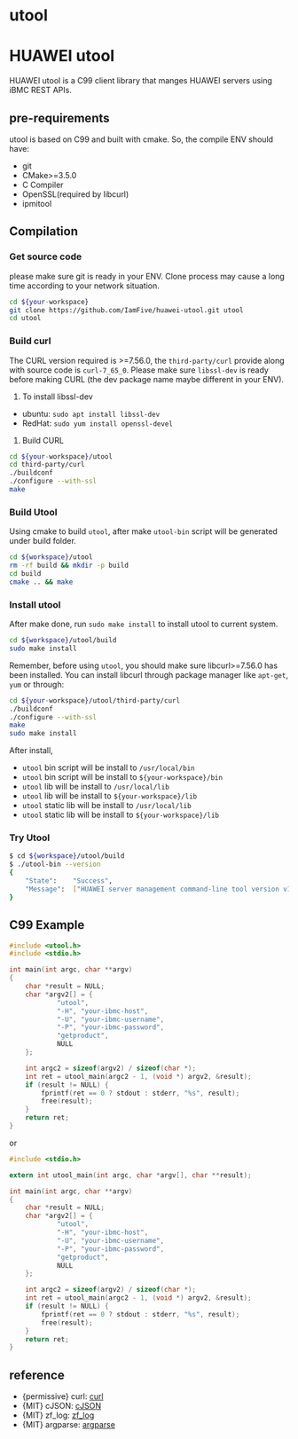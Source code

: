 utool
============

# HUAWEI utool

HUAWEI utool is a C99 client library that manges HUAWEI servers using iBMC REST APIs.


## pre-requirements

utool is based on C99 and built with cmake. So, the compile ENV should have:
- git
- CMake>=3.5.0
- C Compiler
- OpenSSL(required by libcurl)
- ipmitool

## Compilation

### Get source code

please make sure git is ready in your ENV. Clone process may cause a long time according to your network situation.

```bash
cd ${your-workspace}
git clone https://github.com/IamFive/huawei-utool.git utool
cd utool
```

### Build curl
The CURL version required is >=7.56.0, the `third-party/curl` provide along with source code is `curl-7_65_0`.
Please make sure `libssl-dev` is ready before making CURL (the dev package name maybe different in 
your ENV).

1. To install libssl-dev

- ubuntu: `sudo apt install libssl-dev`
- RedHat: `sudo yum install openssl-devel`

1. Build CURL

```bash
cd ${your-workspace}/utool
cd third-party/curl
./buildconf
./configure --with-ssl
make
```


### Build Utool

Using cmake to build `utool`, after make `utool-bin` script will be generated under build folder.

```bash
cd ${workspace}/utool
rm -rf build && mkdir -p build
cd build
cmake .. && make
```


### Install utool

After make done, run `sudo make install` to install utool to current system.

```bash
cd ${workspace}/utool/build
sudo make install
```

Remember, before using `utool`, you should make sure libcurl>=7.56.0 has been installed. 
You can install libcurl through package manager like `apt-get`, `yum` or through:

```bash
cd ${your-workspace}/utool/third-party/curl
./buildconf
./configure --with-ssl
make 
sudo make install
```

After install,

- `utool` bin script will be install to `/usr/local/bin`
- `utool` bin script will be install to `${your-workspace}/bin`
- `utool` lib will be install to `/usr/local/lib`
- `utool` lib will be install to `${your-workspace}/lib`
- `utool` static lib will be install to `/usr/local/lib`
- `utool` static lib will be install to `${your-workspace}/lib`

### Try Utool

```sh
$ cd ${workspace}/utool/build
$ ./utool-bin --version
{
	"State":	"Success",
	"Message":	["HUAWEI server management command-line tool version v1.0.2"]
}
```


## C99 Example

```C
#include <utool.h>
#include <stdio.h>

int main(int argc, char **argv)
{
    char *result = NULL;
    char *argv2[] = {
            "utool",
            "-H", "your-ibmc-host",
            "-U", "your-ibmc-username",
            "-P", "your-ibmc-password",
            "getproduct",
            NULL
    };

    int argc2 = sizeof(argv2) / sizeof(char *);
    int ret = utool_main(argc2 - 1, (void *) argv2, &result);
    if (result != NULL) {
        fprintf(ret == 0 ? stdout : stderr, "%s", result);
        free(result);
    }
    return ret;
}
```

or 

```C
#include <stdio.h>

extern int utool_main(int argc, char *argv[], char **result);

int main(int argc, char **argv)
{
    char *result = NULL;
    char *argv2[] = {
            "utool",
            "-H", "your-ibmc-host",
            "-U", "your-ibmc-username",
            "-P", "your-ibmc-password",
            "getproduct",
            NULL
    };

    int argc2 = sizeof(argv2) / sizeof(char *);
    int ret = utool_main(argc2 - 1, (void *) argv2, &result);
    if (result != NULL) {
        fprintf(ret == 0 ? stdout : stderr, "%s", result);
        free(result);
    }
    return ret;
}
```

## reference
   
- {permissive} curl: [curl](https://github.com/curl/curl) 
- {MIT} cJSON: [cJSON](https://github.com/DaveGamble/cJSON) 
- {MIT} zf_log: [zf_log](https://github.com/wonder-mice/zf_log) 
- {MIT} argparse: [argparse](https://github.com/cofyc/argparse.git) 
